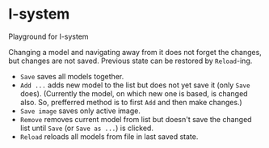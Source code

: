 # l-system
Playground for l-system

Changing a model and navigating away from it does not forget the changes, but changes are not saved. Previous state can be restored by `Reload`-ing.

* `Save` saves all models together.
* `Add ...` adds new model to the list but does not yet save it (only `Save` does). (Currently the model, on which new one is based, is changed also. So, prefferred method is to first `Add` and then make changes.)
* `Save image` saves only active image.
* `Remove` removes current model from list but doesn't save the changed list until `Save` (or `Save as ...`) is clicked.
* `Reload` reloads all models from file in last saved state.
